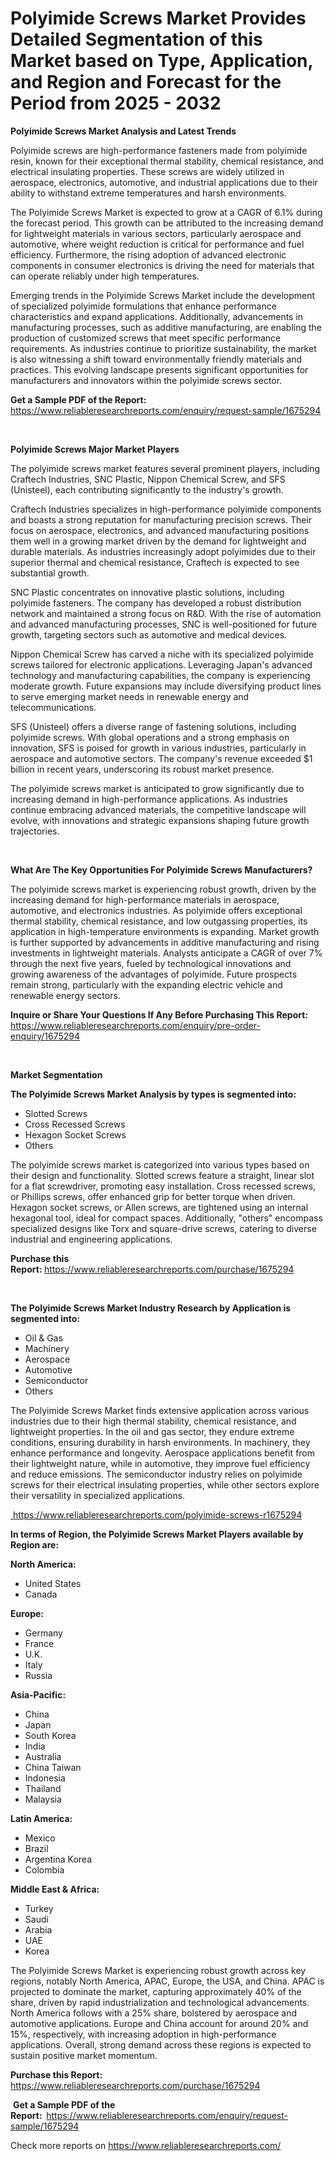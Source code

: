 <p><h1>Polyimide Screws Market Provides Detailed Segmentation of this Market based on Type, Application, and Region and Forecast for the Period from 2025 - 2032</h1></p><p><strong>Polyimide Screws Market Analysis and Latest Trends</strong></p>
<p><p>Polyimide screws are high-performance fasteners made from polyimide resin, known for their exceptional thermal stability, chemical resistance, and electrical insulating properties. These screws are widely utilized in aerospace, electronics, automotive, and industrial applications due to their ability to withstand extreme temperatures and harsh environments. </p><p>The Polyimide Screws Market is expected to grow at a CAGR of 6.1% during the forecast period. This growth can be attributed to the increasing demand for lightweight materials in various sectors, particularly aerospace and automotive, where weight reduction is critical for performance and fuel efficiency. Furthermore, the rising adoption of advanced electronic components in consumer electronics is driving the need for materials that can operate reliably under high temperatures.</p><p>Emerging trends in the Polyimide Screws Market include the development of specialized polyimide formulations that enhance performance characteristics and expand applications. Additionally, advancements in manufacturing processes, such as additive manufacturing, are enabling the production of customized screws that meet specific performance requirements. As industries continue to prioritize sustainability, the market is also witnessing a shift toward environmentally friendly materials and practices. This evolving landscape presents significant opportunities for manufacturers and innovators within the polyimide screws sector.</p></p>
<p><strong>Get a Sample PDF of the Report:&nbsp;</strong> <a href="https://www.reliableresearchreports.com/enquiry/request-sample/1675294?utm_campaign=3325&utm_medium=2&utm_source=Github&utm_content=ia&utm_term=25032025&utm_id=polyimide-screws">https://www.reliableresearchreports.com/enquiry/request-sample/1675294</a></p>
<p>&nbsp;</p>
<p><strong>Polyimide Screws Major Market Players</strong></p>
<p><p>The polyimide screws market features several prominent players, including Craftech Industries, SNC Plastic, Nippon Chemical Screw, and SFS (Unisteel), each contributing significantly to the industry's growth.</p><p>Craftech Industries specializes in high-performance polyimide components and boasts a strong reputation for manufacturing precision screws. Their focus on aerospace, electronics, and advanced manufacturing positions them well in a growing market driven by the demand for lightweight and durable materials. As industries increasingly adopt polyimides due to their superior thermal and chemical resistance, Craftech is expected to see substantial growth.</p><p>SNC Plastic concentrates on innovative plastic solutions, including polyimide fasteners. The company has developed a robust distribution network and maintained a strong focus on R&D. With the rise of automation and advanced manufacturing processes, SNC is well-positioned for future growth, targeting sectors such as automotive and medical devices.</p><p>Nippon Chemical Screw has carved a niche with its specialized polyimide screws tailored for electronic applications. Leveraging Japan's advanced technology and manufacturing capabilities, the company is experiencing moderate growth. Future expansions may include diversifying product lines to serve emerging market needs in renewable energy and telecommunications.</p><p>SFS (Unisteel) offers a diverse range of fastening solutions, including polyimide screws. With global operations and a strong emphasis on innovation, SFS is poised for growth in various industries, particularly in aerospace and automotive sectors. The company's revenue exceeded $1 billion in recent years, underscoring its robust market presence.</p><p>The polyimide screws market is anticipated to grow significantly due to increasing demand in high-performance applications. As industries continue embracing advanced materials, the competitive landscape will evolve, with innovations and strategic expansions shaping future growth trajectories.</p></p>
<p>&nbsp;</p>
<p><strong>What Are The Key Opportunities For Polyimide Screws Manufacturers?</strong></p>
<p><p>The polyimide screws market is experiencing robust growth, driven by the increasing demand for high-performance materials in aerospace, automotive, and electronics industries. As polyimide offers exceptional thermal stability, chemical resistance, and low outgassing properties, its application in high-temperature environments is expanding. Market growth is further supported by advancements in additive manufacturing and rising investments in lightweight materials. Analysts anticipate a CAGR of over 7% through the next five years, fueled by technological innovations and growing awareness of the advantages of polyimide. Future prospects remain strong, particularly with the expanding electric vehicle and renewable energy sectors.</p></p>
<p><strong>Inquire or Share Your Questions If Any Before Purchasing This Report:</strong> <a href="https://www.reliableresearchreports.com/enquiry/pre-order-enquiry/1675294?utm_campaign=3325&utm_medium=2&utm_source=Github&utm_content=ia&utm_term=25032025&utm_id=polyimide-screws">https://www.reliableresearchreports.com/enquiry/pre-order-enquiry/1675294</a></p>
<p>&nbsp;</p>
<p><strong>Market Segmentation</strong></p>
<p><strong>The Polyimide Screws Market Analysis by types is segmented into:</strong></p>
<p><ul><li>Slotted Screws</li><li>Cross Recessed Screws</li><li>Hexagon Socket Screws</li><li>Others</li></ul></p>
<p><p>The polyimide screws market is categorized into various types based on their design and functionality. Slotted screws feature a straight, linear slot for a flat screwdriver, promoting easy installation. Cross recessed screws, or Phillips screws, offer enhanced grip for better torque when driven. Hexagon socket screws, or Allen screws, are tightened using an internal hexagonal tool, ideal for compact spaces. Additionally, "others" encompass specialized designs like Torx and square-drive screws, catering to diverse industrial and engineering applications.</p></p>
<p><strong>Purchase this Report:&nbsp;</strong><a href="https://www.reliableresearchreports.com/purchase/1675294?utm_campaign=3325&utm_medium=2&utm_source=Github&utm_content=ia&utm_term=25032025&utm_id=polyimide-screws">https://www.reliableresearchreports.com/purchase/1675294</a></p>
<p>&nbsp;</p>
<p><strong>The Polyimide Screws Market Industry Research by Application is segmented into:</strong></p>
<p><ul><li>Oil & Gas</li><li>Machinery</li><li>Aerospace</li><li>Automotive</li><li>Semiconductor</li><li>Others</li></ul></p>
<p><p>The Polyimide Screws Market finds extensive application across various industries due to their high thermal stability, chemical resistance, and lightweight properties. In the oil and gas sector, they endure extreme conditions, ensuring durability in harsh environments. In machinery, they enhance performance and longevity. Aerospace applications benefit from their lightweight nature, while in automotive, they improve fuel efficiency and reduce emissions. The semiconductor industry relies on polyimide screws for their electrical insulating properties, while other sectors explore their versatility in specialized applications.</p></p>
<p><a href="https://www.reliableresearchreports.com/polyimide-screws-r1675294?utm_campaign=3325&utm_medium=2&utm_source=Github&utm_content=ia&utm_term=25032025&utm_id=polyimide-screws">&nbsp;https://www.reliableresearchreports.com/polyimide-screws-r1675294</a></p>
<p><strong>In terms of Region, the Polyimide Screws Market Players available by Region are:</strong></p>
<p>
    <p> <strong> North America: </strong>
        <ul>
            <li>United States</li>
            <li>Canada</li>
        </ul>
        </p> 
    <p> <strong> Europe: </strong>
        <ul>
            <li>Germany</li>
            <li>France</li>
            <li>U.K.</li>
            <li>Italy</li>
            <li>Russia</li>
        </ul>
        </p> 
    <p> <strong> Asia-Pacific: </strong>
        <ul>
            <li>China</li>
            <li>Japan</li>
            <li>South Korea</li>
            <li>India</li>
            <li>Australia</li>
            <li>China Taiwan</li>
            <li>Indonesia</li>
            <li>Thailand</li>
            <li>Malaysia</li>
        </ul>
        </p> 
    <p> <strong> Latin America: </strong>
        <ul>
            <li>Mexico</li>
            <li>Brazil</li>
            <li>Argentina Korea</li>
            <li>Colombia</li>
        </ul>
        </p> 
    <p> <strong> Middle East & Africa: </strong>
        <ul>
            <li>Turkey</li>
            <li>Saudi</li>
            <li>Arabia</li>
            <li>UAE</li>
            <li>Korea</li>
        </ul>
    </p>
    </p>
<p><p>The Polyimide Screws Market is experiencing robust growth across key regions, notably North America, APAC, Europe, the USA, and China. APAC is projected to dominate the market, capturing approximately 40% of the share, driven by rapid industrialization and technological advancements. North America follows with a 25% share, bolstered by aerospace and automotive applications. Europe and China account for around 20% and 15%, respectively, with increasing adoption in high-performance applications. Overall, strong demand across these regions is expected to sustain positive market momentum.</p></p>
<p><strong>Purchase this Report: </strong><a href="https://www.reliableresearchreports.com/purchase/1675294?utm_campaign=3325&utm_medium=2&utm_source=Github&utm_content=ia&utm_term=25032025&utm_id=polyimide-screws">https://www.reliableresearchreports.com/purchase/1675294</a></p>
<p>&nbsp;<strong>Get a Sample PDF of the Report:&nbsp;&nbsp;</strong><a href="https://www.reliableresearchreports.com/enquiry/request-sample/1675294?utm_campaign=3325&utm_medium=2&utm_source=Github&utm_content=ia&utm_term=25032025&utm_id=polyimide-screws">https://www.reliableresearchreports.com/enquiry/request-sample/1675294</a></p>
<p><strong></strong></p>
<p>Check more reports on <a href="https://www.reliableresearchreports.com/?utm_campaign=3325&utm_medium=2&utm_source=Github&utm_content=ia&utm_term=25032025&utm_id=polyimide-screws">https://www.reliableresearchreports.com/</a></p>